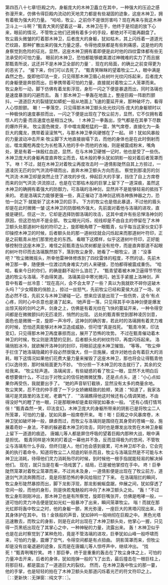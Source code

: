 第四百八十七章!巨殿之内，身躯庞大的木神卫矗立在其中，一种强大的压迫之感弥漫开来，仿佛令得巨殿内流动的天地灵力都是有些凝固的迹象，这座木神卫，拥有着极为强大的力量。
“哈哈，牧尘，之前你不是很厉害吗？现在再来与我这木神卫斗上一斗啊？”甄青大笑的望着这一幕，木神卫在手，他终于是彻底的放下心来，眼前的情况，不管牧尘他们还拥有着多少的手段，都绝对不可能再翻盘了。
牧尘眉头微皱的盯着那木神卫，后者庞大的身躯，犹如枯木，其上闪烁着一道道光芒纹路，那种扩散出来的强大力量之感，令得他皮肤都是有些刺痛感，这是他的肉身察觉到危险的征兆，显然，这座木神卫拥有着即便是此时他的四纹雷体都有些无法承受的可怕力量。
眼前的木神卫，恐怕都能够媲美渡过神魄难的实力了而且据那甄青所说，这还并不是木神卫全部的力量¨．现在的局面，的确比之前变得更为的恶劣了。
“接下来，你们可以去死了。
”甄青笑眯眯的望着牧尘二人，眼中满是森然之色，旋即他印法一变，只见得那木神卫眉心处树叶光纹闪烁起来，后者庞大的身躯便是奔掠而出，巨拳携带着可怕的力量，直接就对着牧尘二人笼罩而来。
牧尘身形一动，脚下仿佛有着龙影浮现，身形一闪之下便是暴退而出，同时洛璃也是速度暴涨的闪避而去。
轰！那木神卫一拳轰在地面上，整座巨殿一阵剧烈颤抖，一道道巨大的裂缝犹如蟒蛇一般从地面上飞速的蔓延开来，那种破坏力，看得人心惊胆颤。
唰！一拳落空，只见得那木神卫额头处光纹闪烁·庞大的身躯顿时以一种极快的速度暴掠而出，一闪之下便是出现在了牧尘前方，显然，它不仅拥有着惊人的力量·而且速度也是相当之快。
！木神卫一拳轰出，空气都是在其拳下尽数的爆炸开来。
牧尘面色微变，手中噬龙魔枪猛的一震，煞气席卷，直接化为一条巨大的魔龙，携带着滚滚煞气，与那木神卫拳风硬憾在了一起。
砰！犹如风暴般的力量波动冲击开来·牧尘脚下大地直接崩塌下去，而他的身体也是在此时倒射而出，噬龙魔枪再度化为长枪落入他的手中·而他的衣袖，则是被震成粉末，嘴角处，更是有着一抹殷红血迹，显然，在与木神卫硬憾一记时，他也是受了一些伤。
木神卫庞大的身躯再度直奔牧尘而去，枯木般的拳头犹如阴影一般对着后者笼罩而下。
咻！不过，就在木神卫对着牧尘再度攻击时·一道倩影陡然自其上方掠过，一道凌厉无匹的剑气洪流呼啸而出，直奔木神卫额头方向而去。
察觉到那凌厉的剑气洪流·木神卫却是突然止住了进攻的步伐，伸起巨大的手掌，挡住了自上方席卷而来的剑气洪流·洪流掠过，也是在它那枯木般的巨掌上留下了一道深痕，虽然这木神卫的确拥有着强大的防御力，可洛璃的洛神剑，显然并不是能够轻易的抵挡下来的。
若是洛璃实力能够更强一些，真正催动了洛神剑这柄洛神族神器之力，恐怕一剑之下·就能斩了这木神卫的巨手。
下方的牧尘也是借此暴退，不过他的眉头却是在此时微微一皱·这木神卫的防御格外强大，先前面对着他与洛璃的进攻，直接是硬抗，但这一次，它却是选择防御洛璃的攻击，这其中或许有些忌惮洛神剑的原因，但这恐怕并不是全部。
牧尘眼光闪烁，视线却是不由自主的停留在了木神卫额头处那道树叶般的符印之上，旋即眼角瞟了一眼甄青，似乎每当这家伙变幻手印操控木神卫的时候，后者额头处的那一道树纹就会闪烁起来而那道树叶符印，正是之前甄青从他们那里抢走的东西。
看眼下这模样，似乎这道树叶符印，正好能够控制住这座木神卫，难怪之前甄青连仙灵树都是没有抢夺，而是直奔那道不起眼的树叶符印而去洛璃飘然掠下，落到牧尘身旁，她看了一眼牧尘，道：“没事吧？”牧尘微微摇头，所幸他雷神体修炼到了四纹雷体的程度，不然的话，先前木神卫那一拳，随便换一位渡过肉身难实力的人来硬接，恐怕都得被震成重伤。
“哈哈，看来今日的你们，的确是翻不起什么浪花了。
”甄青望着被木神卫逼得节节败退的牧尘与洛璃，不由得笑道。
洛璃美目中寒光微闪，她玉手紧握上洛神剑，声音中有着一丝冷意：“现在高兴，会不会太早了一些？真以为我就砍不碎你这破木头吗？”少女精致的俏脸上，掠过一丝怒气，先前牧尘已经和夏侯大战了一场，状态必然不佳，先前又与木神卫硬碰一记，想来应该是出现了一些伤势，这令‘有点心疼，同时心中杀意也是涌了起来。
!她声音一落，只见得其手中洛神剑便是爆发出惊天般的剑吟之声，剑身之上，仿佛是有着光纹在飞快的蔓延开来，一种令得空间都是在微微颤抖的无匹凌厉，悄然的出现。
远处的甄青察觉到那种凌厉剑意，面色也是微微一变，旋即一声冷哼，这神剑的确厉害，若此时的洛璃拥有着灵力难的时候，恐怕还真能够对木神卫造成威胁，但可惜“真是找死。
”甄青冷笑，印法变幻，只见得那木神卫再度暴掠而出，展开了恐怖的攻势。
不过在甄青催动着木神卫的时候，牧尘则是清楚的见到，后者额头处的树纹符印，再度闪烁起来。
洛璃俏脸冰冷，就欲解开洛神剑的封印，将眼前这座木神卫摧毁。
“等等。
”牧尘伸手拦住了她洛璃隐藏的手段必然很强大，但一旦施展，或许对她也会有着巨大的消耗，眼下这情况如果他们花费大量力量来摧毁了这座木神卫，那也将会让得甄青他们以逸待劳，那时候局面更为不妙。
“你分担一下木神卫的攻击就行了，其余的交给我来。
”牧尘轻声道。
洛璃闻言，有些疑惑的看了牧尘一眼，显然不太明白后者想要做什么，不过出于对牧尘的信任她微微犹豫，还是点点头，道：“小心点如果你再受伤，我就要出手了。
”她的声音斩钉截铁，显然没有太多的商量余地。
牧尘笑笑，忍不住的仲手摸了一下少女娇嫩精致的脸颊，笑道：“知道了，我家洛璃可是灵路里的洛王呢，老霸气了．¨”洛璃瞧得他这时候还有心情调笑她，不由得没好气的瞪了他一眼，只是那眼神却是柔软得犹如春水一般。
“还有心情打情骂俏！”甄青森然一笑，印法变幻，木神卫庞大的身躯所带来的阴影已是将牧尘二人所笼罩，可怕的力量，犹如风暴一般席卷开来。
嘭！嘭！巨殿之中风暴席卷，木神卫犹如破坏神一般，肆虐而过，而牧尘与洛璃则是围绕在其身旁的苍蝇一般，施展着奇妙－身法，不断的躲避着木神卫的攻击，同时也是爆发出攻势在木神卫身躯上留下一道道的痕迹。
唐媚儿等人都是屏住呼吸的望着巨殿内那种大战，眼中满是担忧。
甄青同样是冷笑的盯着这一幕他并不急，反而显得极为的悠闲，不管牧尘与洛璃有什么手段，但终归是人，他们也会感到疲累，可木神卫却不会，它会完美的执行着命令，知道将牧尘二人彻底的斩杀而且，牧尘与洛璃显然是不可能与木神卫比消耗，待得他们灵力消耗殆尽的时候，到时候他一根手指就能轻易的解决掉他们。
现在，就只当是在看一场戏罢了，结局，已是被他掌控在手中。
咚！巨拳陡然笼罩对着牧尘笼罩而来，不过尚未及身，一道倩影便是出现在了牧尘前方，道道剑气洪流奔腾而过，竟是将那恐怖的拳风给阻拦了下来。
在洛璃阻拦的瞬间，牧尘身形陡然暴掠而出，脚下龙影浮现，那龙影蜿蜒盘踞，仲展之间，犹如穿透了空间一般，而他的身形，则是快若鬼魅般的冲向了木神卫额头之处。
“轰！”不过牧尘身形刚刚冲出，那木神卫也是有所察觉，旋即巨嘴张开，仿佛是咆哮一般，一道可怕的灵力冲击便是犹如光虹一般暴冲了出来，瞬间笼罩牧尘。
嗡！而就在那光虹即将轰中牧尘之时，他的身躯一颤，黑光弥漫，一座巨大的黑塔闪现出来，将其身体护在其中。
铛！金铁般的声音，犹如钟吟一般响彻在巨殿之中。
黑色光塔迅速散去，而牧尘的身影，则是在此时出现在了木神卫额头处，他掌心一握，只见得一页黑纸出现在了其掌心之中，一种神秘的力量，流露出来。
轰！木神卫似乎也是在此时察觉到了某种危险，竟是不管洛璃的进攻，巨拳犹如山峰一般呼啸而来，可怕的力量，震爆了空气，令得空间都是有点扭曲。
阴影笼罩而来，但牧尘却是没有丝毫退避的迹象，反而是在唐媚儿等人惊呼声中，继续冲出。
“找死！”甄青咧嘴狞笑。
咚！那巨拳，终于是重重的轰击在了牧尘身体之上，可怕的力量冲击开来，后者的身体，犹如炮弹一般的飞了出去，最后撞击在一根巨柱上，将那巨柱，都是震出了一道道巨大的裂纹。
然而，在木神卫轰中牧尘的那一霎，他的手掌，也是轻轻的拍在了木神卫额头处那道闪烁着光芒的符文符印之上。
〖∷更新快∷无弹窗∷纯文字∷〗。
